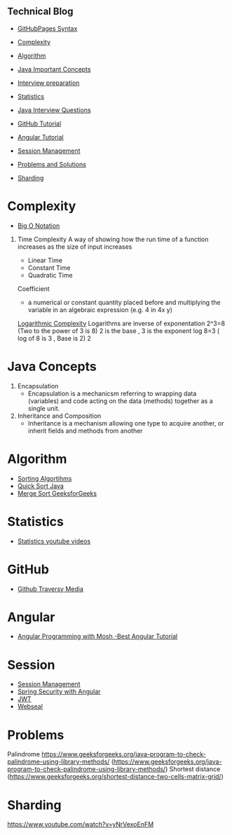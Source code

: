 ## Technical Blog


-  [GitHubPages Syntax](https://help.github.com/en/articles/basic-writing-and-formatting-syntax)
-  [Complexity](#complexity)
 


- [Algorithm](#Algorithm)
- [Java Important Concepts](#JavaConcepts)
- [Interview preparation](https://github.com/jwasham/coding-interview-university)
- [Statistics](#Statistics)
- [Java Interview Questions](https://www.edureka.co/blog/interview-questions/java-interview-questions/)
- [GitHub Tutorial](#Github)
- [Angular Tutorial](#Angular)
- [Session Management](#Session)
- [Problems and Solutions](#Problems)
- [Sharding](#Sharding)

# Complexity
  -  [Big O Notation](https://www.youtube.com/watch?v=v4cd1O4zkGw)
  
  1. Time Complexity
       A way of showing how the run time of a function increases as the size of input increases
       -  Linear Time
       -  Constant Time
       -  Quadratic Time
       
       Coefficient 
        - a numerical or constant quantity placed before and multiplying the variable in an algebraic expression (e.g. 4 in 4x y)
        
        [Logarithmic Complexity](https://www.youtube.com/watch?v=Hatl0qrT0bI)
         Logarithms are inverse of exponentation
         2^3=8 (Two to the power of 3 is 8)
           2 is the base , 3 is the exponent
           log 8=3 ( log of 8 is 3 , Base is 2)
              2
  
  
# Java Concepts
1. Encapsulation 
    - Encapsulation is a mechanicsm referring to wrapping data (variables) and code acting on the 
    data (methods) together as a single unit.
2. Inheritance and Composition
    - Inheritance is a mechanism allowing one type to acquire another,  or inherit fields and methods from another
    
    
# Algorithm
   - [Sorting Algortihms](https://www.youtube.com/watch?v=0Ds3KqYeXzA&list=PLTd6ceoshprcXjTkoI9_6zev-yU04vol1&index=7)
   - [Quick Sort Java](https://www.youtube.com/watch?v=Fiot5yuwPAg)
   - [Merge Sort GeeksforGeeks](https://www.geeksforgeeks.org/merge-sort/)

# Statistics

   - [Statistics youtube videos](https://www.youtube.com/watch?v=uhxtUt_-GyM&list=PL1328115D3D8A2566)
   
# GitHub
   - [Github Traversy Media](https://www.youtube.com/watch?v=SWYqp7iY_Tc)
   
# Angular
   - [Angular Programming with Mosh -Best Angular Tutorial](https://www.youtube.com/watch?v=k5E2AVpwsko)
   
# Session
   - [Session Management](https://www.youtube.com/watch?v=2PPSXonhIck)
   - [Spring Security with Angular](https://www.baeldung.com/spring-security-login-angular)
   - [JWT](https://jwt.io/)
   - [Webseal](https://www.ibm.com/support/knowledgecenter/en/SSPREK_6.1.1/com.ibm.itame.doc_6.1.1/am611_webseal_admin651.htm)
# Problems
Palindrome https://www.geeksforgeeks.org/java-program-to-check-palindrome-using-library-methods/
(https://www.geeksforgeeks.org/java-program-to-check-palindrome-using-library-methods/)
Shortest distance (https://www.geeksforgeeks.org/shortest-distance-two-cells-matrix-grid/)

# Sharding
https://www.youtube.com/watch?v=yNrVexoEnFM

